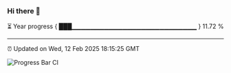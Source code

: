 ### Hi there 👋

⏳ Year progress { ███▁▁▁▁▁▁▁▁▁▁▁▁▁▁▁▁▁▁▁▁▁▁▁▁▁▁▁ } 11.72 %

---

⏰ Updated on Wed, 12 Feb 2025 18:15:25 GMT

![Progress Bar CI](https://github.com/code-lakshay/GitHub-Actions-Demo/workflows/Progress%20Bar%20CI/badge.svg)
